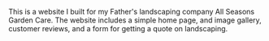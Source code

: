 This is a website I built for my Father's landscaping company All Seasons Garden Care. The website includes a simple home page, and image gallery, customer reviews, and a form for getting a quote on landscaping.
